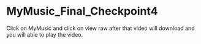 # MyMusic_Final_Checkpoint4
Click on MyMusic and click on view raw after that video will download and you will able to play the video.
